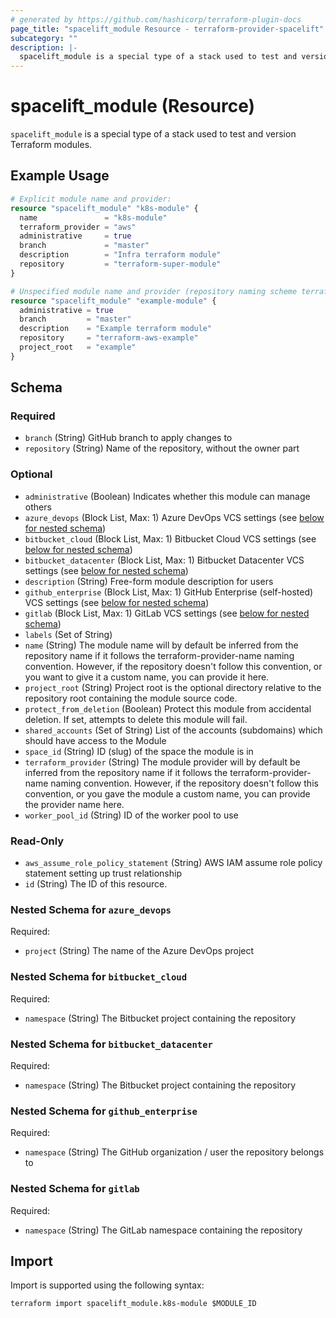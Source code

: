 ```yaml
---
# generated by https://github.com/hashicorp/terraform-plugin-docs
page_title: "spacelift_module Resource - terraform-provider-spacelift"
subcategory: ""
description: |-
  spacelift_module is a special type of a stack used to test and version Terraform modules.
---
```


# spacelift_module (Resource)

`spacelift_module` is a special type of a stack used to test and version Terraform modules.

## Example Usage

```terraform
# Explicit module name and provider:
resource "spacelift_module" "k8s-module" {
  name               = "k8s-module"
  terraform_provider = "aws"
  administrative     = true
  branch             = "master"
  description        = "Infra terraform module"
  repository         = "terraform-super-module"
}

# Unspecified module name and provider (repository naming scheme terraform-${provider}-${name})
resource "spacelift_module" "example-module" {
  administrative = true
  branch         = "master"
  description    = "Example terraform module"
  repository     = "terraform-aws-example"
  project_root   = "example"
}
```

<!-- schema generated by tfplugindocs -->
## Schema

### Required

- `branch` (String) GitHub branch to apply changes to
- `repository` (String) Name of the repository, without the owner part

### Optional

- `administrative` (Boolean) Indicates whether this module can manage others
- `azure_devops` (Block List, Max: 1) Azure DevOps VCS settings (see [below for nested schema](#nestedblock--azure_devops))
- `bitbucket_cloud` (Block List, Max: 1) Bitbucket Cloud VCS settings (see [below for nested schema](#nestedblock--bitbucket_cloud))
- `bitbucket_datacenter` (Block List, Max: 1) Bitbucket Datacenter VCS settings (see [below for nested schema](#nestedblock--bitbucket_datacenter))
- `description` (String) Free-form module description for users
- `github_enterprise` (Block List, Max: 1) GitHub Enterprise (self-hosted) VCS settings (see [below for nested schema](#nestedblock--github_enterprise))
- `gitlab` (Block List, Max: 1) GitLab VCS settings (see [below for nested schema](#nestedblock--gitlab))
- `labels` (Set of String)
- `name` (String) The module name will by default be inferred from the repository name if it follows the terraform-provider-name naming convention. However, if the repository doesn't follow this convention, or you want to give it a custom name, you can provide it here.
- `project_root` (String) Project root is the optional directory relative to the repository root containing the module source code.
- `protect_from_deletion` (Boolean) Protect this module from accidental deletion. If set, attempts to delete this module will fail.
- `shared_accounts` (Set of String) List of the accounts (subdomains) which should have access to the Module
- `space_id` (String) ID (slug) of the space the module is in
- `terraform_provider` (String) The module provider will by default be inferred from the repository name if it follows the terraform-provider-name naming convention. However, if the repository doesn't follow this convention, or you gave the module a custom name, you can provide the provider name here.
- `worker_pool_id` (String) ID of the worker pool to use

### Read-Only

- `aws_assume_role_policy_statement` (String) AWS IAM assume role policy statement setting up trust relationship
- `id` (String) The ID of this resource.

<a id="nestedblock--azure_devops"></a>
### Nested Schema for `azure_devops`

Required:

- `project` (String) The name of the Azure DevOps project


<a id="nestedblock--bitbucket_cloud"></a>
### Nested Schema for `bitbucket_cloud`

Required:

- `namespace` (String) The Bitbucket project containing the repository


<a id="nestedblock--bitbucket_datacenter"></a>
### Nested Schema for `bitbucket_datacenter`

Required:

- `namespace` (String) The Bitbucket project containing the repository


<a id="nestedblock--github_enterprise"></a>
### Nested Schema for `github_enterprise`

Required:

- `namespace` (String) The GitHub organization / user the repository belongs to


<a id="nestedblock--gitlab"></a>
### Nested Schema for `gitlab`

Required:

- `namespace` (String) The GitLab namespace containing the repository

## Import

Import is supported using the following syntax:

```shell
terraform import spacelift_module.k8s-module $MODULE_ID
```
